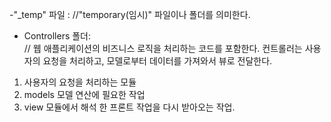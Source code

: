  -"_temp" 파일 :
    //"temporary(임시)" 파일이나 폴더를 의미한다.
 - Controllers 폴더:  
    // 웹 애플리케이션의 비즈니스 로직을 처리하는 코드를 포함한다. 컨트롤러는 사용자의 요청을 처리하고, 모델로부터 데이터를 가져와서 뷰로 전달한다.
 1. 사용자의 요청을 처리하는 모듈 
 2. models 모델 연산에 필요한 작업
 3. view 모듈에서 해석 한 프론트 작업을 다시 받아오는 작업.
